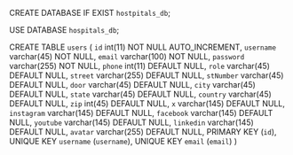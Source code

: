 CREATE DATABASE IF EXIST `hostpitals_db`;

USE DATABASE `hospitals_db`;

CREATE TABLE `users` (
`id` int(11) NOT NULL AUTO_INCREMENT,
`username` varchar(45) NOT NULL,
`email` varchar(100) NOT NULL,
`password` varchar(255) NOT NULL,
`phone` int(11) DEFAULT NULL,
`role` varchar(45) DEFAULT NULL,
`street` varchar(255) DEFAULT NULL,
`stNumber` varchar(45) DEFAULT NULL,
`door` varchar(45) DEFAULT NULL,
`city` varchar(45) DEFAULT NULL,
`state` varchar(45) DEFAULT NULL,
`country` varchar(45) DEFAULT NULL,
`zip` int(45) DEFAULT NULL,
`x` varchar(145) DEFAULT NULL,
`instagram` varchar(145) DEFAULT NULL,
`facebook` varchar(145) DEFAULT NULL,
`youtube` varchar(145) DEFAULT NULL,
`linkedin` varchar(145) DEFAULT NULL,
`avatar` varchar(255) DEFAULT NULL,
PRIMARY KEY (`id`),
UNIQUE KEY `username` (`username`),
UNIQUE KEY `email` (`email`)
)